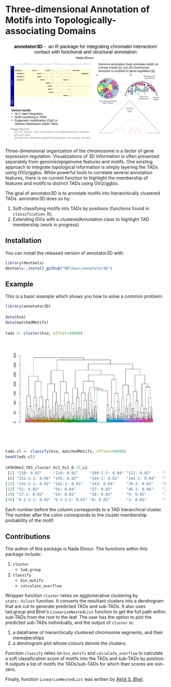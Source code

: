# Three-dimensional Annotation of Motifs into Topologically-associating Domains

<!-- badges: start -->
<!-- badges: end -->

![](./inst/extdata/Elnour_N_A1.png)

Three-dimensional organization of the chromosome is a factor of gene expression regulation. Visualizations of 3D information is often presented separately from genome/epigenome features and motifs. One existing approach to integrate topological information is simply layering the TADs using GViz/ggbio. While powerful tools to correlate several annotation features, there is no current function to highlight the membership of features and motifs to distinct TADs using GViz/ggbio.

The goal of annotator3D is to annotate motifs into hierarchically clustered TADs. annotator3D does so by:
1. Soft-classifying motifs into TADs by positions (functions found in `classification.R`);
2. Extending GViz with a clusteredAnnotation class to highlight TAD membership (work in progress)

## Installation

You can install the released version of annotator3D with:

``` r
library(devtools)
devtools::install_github("NElnour/annotator3D")
```

## Example

This is a basic example which shows you how to solve a common problem:

``` r
library(annotator3D)

data(hsa)
data(matchedMotifs)

tads <- cluster(hsa, offset=40000)
```
![](./inst/extdata/dendrogram_tads.png)

``` r
tads.cl <- classify(hsa, matchedMotifs, offset=40000)
head(tads.cl)

$H3K9me3_783_cluster_hc1_hc2_0.15_L2
 [1] "116: 0.02"     "114: 0.02"     "109-2-2: 0.04" "121: 0.02"     "122-2-1: 0.02" "131-1-2: 0.02" "137-2-2: 0.02"
 [8] "152-2-2: 0.06" "145: 0.02"     "144-1: 0.02"   "144-2: 0.04"   "140-2: 0.04"   "138-1: 0.02"   "141-1: 0.04"  
[15] "141-2-1: 0.02" "142-1: 0.02"   "143: 0.04"     "70-2: 0.02"    "65-1: 0.02"    "60: 0.02"      "50: 0.02"     
[22] "52: 0.02"      "56: 0.04"      "57: 0.02"      "46-1: 0.04"    "28-2: 0.02"    "22: 0.02"      "23: 0.02"     
[29] "17-1: 0.02"    "24: 0.02"      "10: 0.02"      "9: 0.02"       "12-2: 0.02"    "15: 0.04"      "16: 0.02"     
[36] "6-2-2-1: 0.02" "6-2-2-2: 0.02" "8: 0.02"       "3: 0.02"       "1-1: 0.02"    
```
Each number before the column corresponds to a TAD hierarchical cluster. The number after the colon corresponds to the cluster membership probability of the motif.

## Contributions
The author of this package is Nada Elnour. The functions within this package include:
1. `cluster`
    * `tad.group`
2. `classify`
    * `bin_motifs`
    * `calculate_overflow`
    
Wrapper function `cluster` relies on agglomerative clustering by `stats::hclust` function. It converts the resultant clusters into a dendrogram that are cut to generate predicted TADs and sub-TADs. It also uses tad.group and Bhel's `LinearizeNestedList` function to get the full path within sub-TADs from the root to the leaf. The user has the option to plot the predicted sub-TADs individually, and the output of `cluster` is:

1. a dataframe of hierarchically clustered chromsome segments, and their memeberships
2. a dendrogram plot whose colours denote the clusters.

Function `classify` relies on `bin_motifs` and `calculate_overflow` to calculate a soft classification score of motifs into the TADs and sub-TADs by position. It outputs a list of motifs the TADs/sub-TADs for which their scores are non-zero.

Finally, function `LinearizeNestedList` was written by [Akhil S. Bhel](https://gist.github.com/akhilsbehl/5990864).
